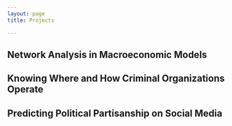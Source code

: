 ```yaml
---
layout: page
title: Projects

---
```



## Network Analysis in Macroeconomic Models

## Knowing Where and How Criminal Organizations Operate 

## Predicting Political Partisanship on Social Media
